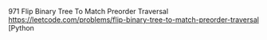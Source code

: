 971 Flip Binary Tree To Match Preorder Traversal https://leetcode.com/problems/flip-binary-tree-to-match-preorder-traversal  [Python